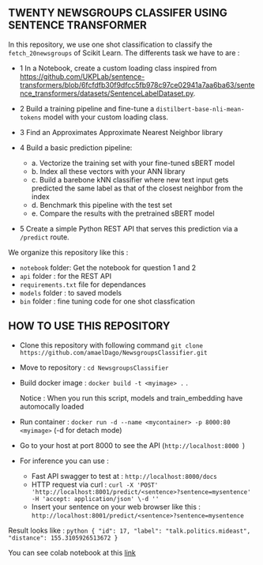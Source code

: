 ## TWENTY NEWSGROUPS CLASSIFER USING SENTENCE TRANSFORMER


In this repository, we use one shot classification to classify the ```fetch_20newsgroups``` of Scikit Learn.
The differents task we have to are : 
 - 1 In a Notebook, create a custom loading class inspired from https://github.com/UKPLab/sentence-transformers/blob/6fcfdfb30f9dfcc5fb978c97ce02941a7aa6ba63/sentence_transformers/datasets/SentenceLabelDataset.py.

 - 2 Build a training pipeline and fine-tune a ```distilbert-base-nli-mean-tokens``` model with your custom loading class.

 - 3 Find an Approximates Approximate Nearest Neighbor library

 - 4 Build a basic prediction pipeline:
    - a. Vectorize the training set with your fine-tuned sBERT model
    - b. Index all these vectors with your ANN library
    - c. Build a barebone kNN classifier where new text input gets predicted the same label as that of the closest neighbor from the index
    - d. Benchmark this pipeline with the test set
    - e. Compare the results with the pretrained sBERT model

 - 5 Create a simple Python REST API that serves this prediction via a ```/predict``` route.


 We organize this repository like this : 

 - ```notebook``` folder: Get the notebook for question 1 and 2
 - ```api``` folder : for the REST API
 - ```requirements.txt``` file for dependances
 - ```models``` folder : to saved models
 - ```bin``` folder : fine tuning code for one shot classfication 



 ## HOW TO USE THIS REPOSITORY

  - Clone this repository with following command ```git clone https://github.com/amaelDago/NewsgroupsClassifier.git```
  - Move to repository : ```cd NewsgroupsClassifier```
  - Build docker image : ```docker build -t <myimage> .``` . 
  
    Notice : When you run this script, models and train_embedding have automocally loaded

  - Run container : ```docker run -d --name <mycontainer> -p 8000:80 <myimage>``` (-d for detach mode)
  - Go to your host at port 8000 to see the API (```http://localhost:8000 ```) 
  - For inference you can use : 
      - Fast API swagger to test at :  ```http://localhost:8000/docs```
      - HTTP request via curl : ```curl -X 'POST' 'http://localhost:8001/predict/<sentence>?sentence=mysentence' -H 'accept: application/json' \-d ''```
      - Insert your sentence on your web browser like this : ```http://localhost:8001/predict/<sentence>?sentence=mysentence```

   Result looks like : 
      ```python
         {
      "id": 17,
      "label": "talk.politics.mideast",
      "distance": 155.3105926513672
      }
      ```

You can see colab notebook at this [link](https://colab.research.google.com/drive/136K1hUT0kDTq8QiOiweYcU8RcwUBBXYx?usp=sharing)

   